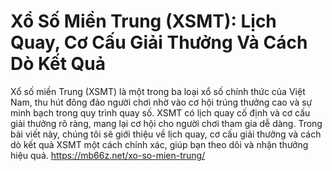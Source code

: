 # Xổ Số Miền Trung (XSMT): Lịch Quay, Cơ Cấu Giải Thưởng Và Cách Dò Kết Quả
Xổ số miền Trung (XSMT) là một trong ba loại xổ số chính thức của Việt Nam, thu hút đông đảo người chơi nhờ vào cơ hội trúng thưởng cao và sự minh bạch trong quy trình quay số. XSMT có lịch quay cố định và cơ cấu giải thưởng rõ ràng, mang lại cơ hội cho người chơi tham gia dễ dàng. Trong bài viết này, chúng tôi sẽ giới thiệu về lịch quay, cơ cấu giải thưởng và cách dò kết quả XSMT một cách chính xác, giúp bạn theo dõi và nhận thưởng hiệu quả.
https://mb66z.net/xo-so-mien-trung/